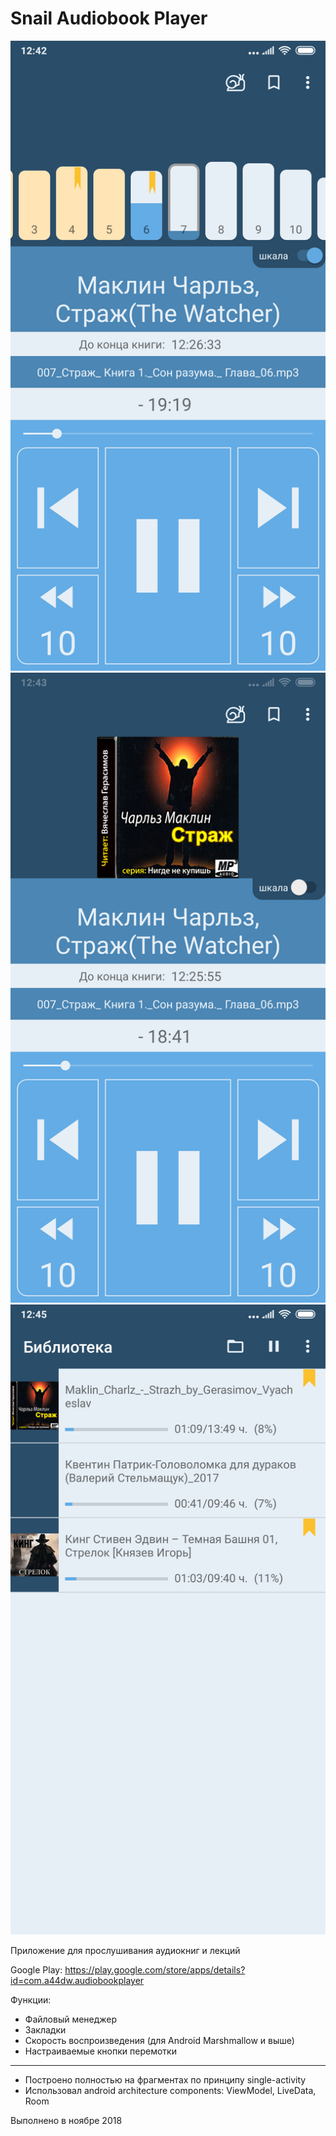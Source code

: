 Snail Audiobook Player
=========

![screenshot](screen1.png)
![screenshot](screen2.png)
![screenshot](screen3.png)

Приложение для прослушивания аудиокниг и лекций

Google Play: https://play.google.com/store/apps/details?id=com.a44dw.audiobookplayer

Функции:

- Файловый менеджер
- Закладки
- Скорость воспроизведения (для Android Marshmallow и выше)
- Настраиваемые кнопки перемотки

-------------

- Построено полностью на фрагментах по принципу single-activity
- Использовал android architecture components: ViewModel, LiveData, Room

Выполнено в ноябре 2018

